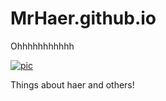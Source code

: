 # MrHaer.github.io
Ohhhhhhhhhhh

[![pic](https://s05.flagcounter.com/count2/Ss6r/bg_000000/txt_FFFFFF/border_CCCCCC/columns_5/maxflags_30/viewers_0/labels_1/pageviews_1/flags_0/percent_0/)](https://info.flagcounter.com/Ss6r)

Things about haer and others!
